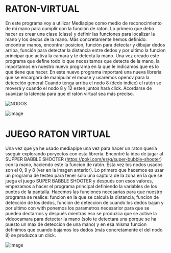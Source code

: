 # RATON-VIRTUAL
En este programa voy a utilizar Mediapipe como medio de reconocimiento de mi mano para cumplir con la función de raton. Lo primero que debo hacer es crear una clase (class) y definir las funciones para localizar la mano y los dedos de la mano.
Más concretamente hemos definido: encontrar manos, encontrar posicion, función para detectar y dibujar dedos arriba, función para detectar la distancia entre dedos y por ultimo la funcion principar que activa la camara y te detecta la mano.
Una vez creado este programa que define todo lo que necesitamos que detecte de la mano, la importamos en nuestro nuevo programa en la que le indicamos que es lo que tiene que hacer. En este nuevo programa importaré una nueva librería que se encargará de manipular el mouse y usaremos opencv para la detección general
Cuando tenga arriba el nodo 8 (dedo indice) el ratón se moverá y cuando el nodo 8 y 12 esten juntos hará click. Acordarse de suavizar la latencia para que el ratón virtual sea más preciso.

![NODOS](https://user-images.githubusercontent.com/111430658/187067350-467d4831-77ba-4828-a1b1-474c2c91b632.PNG)

![image](https://user-images.githubusercontent.com/111430658/187068659-0e03a04e-8d00-410f-b0bf-830d6e4688c6.png)

# JUEGO RATON VIRTUAL
Una vez que ya he usado mediapipe una vez para hacer un raton quería sseguir explorando poryectos con esta librería. Encontré la idea de jugar al SUPPER BABBLE SHOOTER (https://poki.com/es/g/super-bubble-shooter) con la mano, haciendo este la funcion de ratón. Esta vez los nodos usados son el 0, 9 y 8 (ver en la imagen anterior).
Lo primero que hacemos es usar un programa de testeo para tener solo una captura de la zona en la que se juega el juego SUPER BABBLE SHOOTER y después con esos valores, empezamos a hacer el programa principal definiendo la variables de los puntos de la pantalla. Hacemos las funciones necesarias para que nuestro programa se realice: funcion en la que se calcula la distancia, funcion de detección de los dedos, función de deteccion de cuando los dedos bajan y por ultimo con with ponemos los parametros necesarior para que se puedea dectarnos y después mientras eso se produzca que se active la videocamara para detectar la mano (solo te detectara una porque se ha puesto un max de deteccion de una mano) y en esa misma funcion definimos que cuando bajamos los dedos (más concretamente el del nodo 8) se produzca un click.

![image](https://user-images.githubusercontent.com/111430658/187226997-d29733d1-4f3e-47cf-a02b-fbee2b2b25ff.png)

